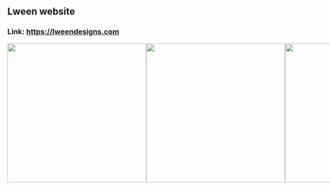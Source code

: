 ## Lween website 
### Link: https://lweendesigns.com

<div style="display:flex; justify-content:space-between">
  <img src="https://github.com/abdoweb123/lween/assets/96248035/512ff33f-2967-4a66-81e8-76e119e3f6ff" width="315">
  <img src="https://github.com/abdoweb123/lween/assets/96248035/04e08030-61c5-4d28-882c-dde184f52407" width="315">
  <img src="https://github.com/abdoweb123/lween/assets/96248035/6e4f104d-5bbd-4834-9ffa-cce878bc3297" width="315">
  <img src="https://github.com/abdoweb123/lween/assets/96248035/35288ac7-ab33-41b5-84e4-56f2269f9bca" width="315">
  <img src="https://github.com/abdoweb123/lween/assets/96248035/6cb0da53-536c-47a5-ae9d-9527ce99eae3" width="315">
  <img src="https://github.com/abdoweb123/lween/assets/96248035/8a6568e8-0e4e-4f64-be09-9840b2a24c4e" width="315">
  <img src="https://github.com/abdoweb123/lween/assets/96248035/6ab28139-67bf-46ee-95e6-ba6ad5f01310" width="315">
  <img src="https://github.com/abdoweb123/lween/assets/96248035/ceb8d78f-e509-4e2a-acd1-a4cbc8a9c0e2" width="315">
</div>
